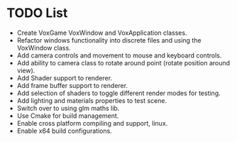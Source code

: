 # TODO List

* Create VoxGame VoxWindow and VoxApplication classes.
* Refactor windows functionality into discrete files and using the VoxWindow class.
* Add camera controls and movement to mouse and keyboard controls.
* Add ability to camera class to rotate around point (rotate position around view).
* Add Shader support to renderer.
* Add frame buffer support to renderer.
* Add selection of shaders to toggle different render modes for testing.
* Add lighting and materials properties to test scene.
* Switch over to using glm maths lib.
* Use Cmake for build management.
* Enable cross platform compiling and support, linux.
* Enable x64 build configurations.